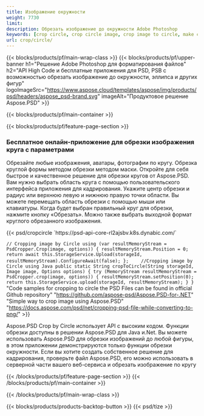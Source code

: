 ```yaml
---
title: Изображение окружности
weight: 7730
limit: 
description: Обрезать изображение до окружности Adobe Photoshop
keywords: [crop circle, crop circle image, crop image to circle, make circle photo]
url: crop/circle/
---
```

{{< blocks/products/pf/main-wrap-class >}}
{{< blocks/products/pf/upper-banner h1="Решение Adobe Photoshop для форматирования файлов" h2="API High Code и бесплатные приложения для PSD, PSB с возможностью обрезать изображение до окружности, эллипса и других фигур" logoImageSrc="https://www.aspose.cloud/templates/aspose/img/products/psd/headers/aspose_psd-brand.svg" imageAlt="Продуктовое решение Aspose.PSD" >}}

{{< blocks/products/pf/main-container >}}

{{< blocks/products/pf/feature-page-section >}}
<h3 class="headingpdleft">Бесплатное онлайн-приложение для обрезки изображения круга с параметрами</h3>
<p>Обрезайте любые изображения, аватары, фотографии по кругу. Обрезка круглой формы методом обрезки методом маски. Откройте для себя быстрое и качественное решение для обрезки кругов от Aspose.PSD. Вам нужно выбрать область круга с помощью пользовательского интерфейса приложения для кадрирования. Укажите центр обрезки и радиус или верхнюю левую и нижнюю правую точки области. Вы можете перемещать область обрезки с помощью мыши или клавиатуры. Когда будет выбран правильный круг для обрезки, нажмите кнопку «Обрезать». Можно также выбрать выходной формат круглого обрезанного изображения.</p>
{{< psd/cropcircle `https://psd-api-core-rl2ajsbv.k8s.dynabic.com/` 

`// Cropping image by Circle
using (var resultMemoryStream = PsdCropper.Crop(image, options))
{
	resultMemoryStream.Position = 0;
	return await this.StorageService.Upload(storageId, resultMemoryStream).ConfigureAwait(false);
};` 
`    //Cropping image by Circle using Java
     public static String cropToCircle(String storageId, Image image, Options options) {
        try (MemoryStream resultMemoryStream = PsdCropper.crop(image, options)) {
            resultMemoryStream.setPosition(0);
            return this.StorageService.upload(storageId, resultMemoryStream);
        }
    }` 
"Code samples for cropping to circle the PSD Files can be found in official Github repository"  "https://github.com/aspose-psd/Aspose.PSD-for-.NET" 
"Simple way to crop image using Aspose.PSD" "https://docs.aspose.com/psd/net/cropping-psd-file-while-converting-to-png/" >}}
<p>Aspose.PSD Crop by Circle использует API с высоким кодом. Функции обрезки доступны в решении Aspose.PSD для Java и.Net. Вы можете использовать Aspose.PSD для обрезки изображений до любой фигуры, в этом приложении демонстрируются только функции обрезки окружности. Если вы хотите создать собственное решение для кадрирования, проверьте файл Aspose.PSD, его можно использовать в серверной части вашего веб-сервиса и обрезать изображение по кругу</p>
<!--<ul>
<li><a href="psb">PSB Circle Crop</a></li>
<li><a href="ellipse">Ellipse crop App</a></li>
</ul>-->
{{< /blocks/products/pf/feature-page-section >}}
{{< /blocks/products/pf/main-container >}}


{{< /blocks/products/pf/main-wrap-class >}}

{{< blocks/products/products-backtop-button >}}
{{< psd/tize >}}
